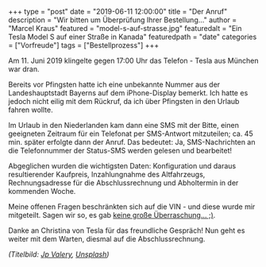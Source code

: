 +++
type = "post"
date = "2019-06-11 12:00:00"
title = "Der Anruf"
description = "Wir bitten um Überprüfung Ihrer Bestellung…"
author = "Marcel Kraus"
featured = "model-s-auf-strasse.jpg"
featuredalt = "Ein Tesla Model S auf einer Straße in Kanada"
featuredpath = "date"
categories = ["Vorfreude"]
tags = ["Bestellprozess"]
+++

Am 11. Juni 2019 klingelte gegen 17:00 Uhr das Telefon - Tesla aus München war dran.

Bereits vor Pfingsten hatte ich eine unbekannte Nummer aus der Landeshauptstadt Bayerns auf dem iPhone-Display bemerkt. Ich hatte es jedoch nicht eilig mit dem Rückruf, da ich über Pfingsten in den Urlaub fahren wollte.

Im Urlaub in den Niederlanden kam dann eine SMS mit der Bitte, einen geeigneten Zeitraum für ein Telefonat per SMS-Antwort mitzuteilen; ca. 45 min. später erfolgte dann der Anruf. Das bedeutet: Ja, SMS-Nachrichten an die Telefonnummer der Status-SMS werden gelesen und bearbeitet!

Abgeglichen wurden die wichtigsten Daten: Konfiguration und daraus resultierender Kaufpreis, Inzahlungnahme des Altfahrzeugs, Rechnungsadresse für die Abschlussrechnung und Abholtermin in der kommenden Woche.

Meine offenen Fragen beschränkten sich auf die VIN - und diese wurde mir mitgeteilt. Sagen wir so, es gab [keine große Überraschung… ;)](/blog/2019-06-anatomie-einer-vin/).

Danke an Christina von Tesla für das freundliche Gespräch! Nun geht es weiter mit dem Warten, diesmal auf die Abschlussrechnung.

*(Titelbild: [Jp Valery](https://unsplash.com/@jpvalery?utm_source=unsplash&utm_medium=referral&utm_content=creditCopyText), [Unsplash](https://unsplash.com/search/photos/tesla?utm_source=unsplash&utm_medium=referral&utm_content=creditCopyText))*
